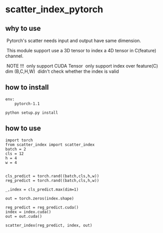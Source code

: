 # scatter_index_pytorch



## why to use

​	Pytorch's scatter needs input and output have same dimension.

​	This module support use a 3D tensor to index a 4D tensor in C(feature) channel.

​	NOTE !!!
​		only support CUDA Tensor
​		only support index over feature(C) dim  (B,C,H,W)
​		didn't check whether the index is valid


## how to install

```
env:
	pytorch-1.1

python setup.py install
```



## how to use

```
import torch
from scatter_index import scatter_index
batch = 2
cls = 12
h = 4
w = 4


cls_predict = torch.rand((batch,cls,h,w))
reg_predict = torch.rand((batch,cls,h,w))

_,index = cls_predict.max(dim=1)

out = torch.zeros(index.shape)

reg_predict = reg_predict.cuda()
index = index.cuda()
out = out.cuda()

scatter_index(reg_predict, index, out)
```


